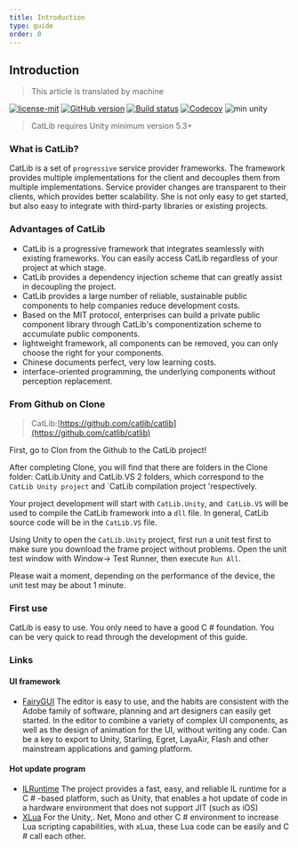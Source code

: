 ```yaml
---
title: Introduction
type: guide
order: 0
---
```


## Introduction

> This article is translated by machine

<a href="https://github.com/yb199478/CatLib/blob/master/LICENSE"><img src="https://img.shields.io/badge/license-MIT-blue.svg" title="license-mit" /></a> <a href="https://github.com/yb199478/catlib/"><img src="https://badge.fury.io/gh/catlib%2Fcatlib.svg" title="GitHub version" /></a> <a href="https://ci.appveyor.com/project/yb199478/catlib"><img src="https://ci.appveyor.com/api/projects/status/f12rb3x5hxvq6yr7?svg=true" title="Build status"/></a> <a href="https://codecov.io/gh/CatLib/CatLib"><img src="https://codecov.io/gh/CatLib/CatLib/branch/master/graph/badge.svg" alt="Codecov" /></a> <img src="https://img.shields.io/badge/unity-min%205.3-red.svg" alt="min unity" />

> CatLib requires Unity minimum version 5.3+

### What is CatLib?

CatLib is a set of `progressive` service provider frameworks. The framework provides multiple implementations for the client and decouples them from multiple implementations. Service provider changes are transparent to their clients, which provides better scalability. She is not only easy to get started, but also easy to integrate with third-party libraries or existing projects.

### Advantages of CatLib

- CatLib is a progressive framework that integrates seamlessly with existing frameworks. You can easily access CatLib regardless of your project at which stage.
- CatLib provides a dependency injection scheme that can greatly assist in decoupling the project.
- CatLib provides a large number of reliable, sustainable public components to help companies reduce development costs.
- Based on the MIT protocol, enterprises can build a private public component library through CatLib's componentization scheme to accumulate public components.
- lightweight framework, all components can be removed, you can only choose the right for your components.
- Chinese documents perfect, very low learning costs.
- interface-oriented programming, the underlying components without perception replacement.

### From Github on Clone

> CatLib:[https://github.com/catlib/catlib](https://github.com/catlib/catlib)

First, go to Clon from the Github to the CatLib project!

After completing Clone, you will find that there are folders in the Clone folder: CatLib.Unity and CatLib.VS 2 folders, which correspond to the `CatLib Unity project` and `CatLib compilation project 'respectively.

Your project development will start with `CatLib.Unity`, and` CatLib.VS` will be used to compile the CatLib framework into a `dll` file. In general, CatLib source code will be in the `CatLib.VS` file.

Using Unity to open the `CatLib.Unity` project, first run a unit test first to make sure you download the frame project without problems. Open the unit test window with Window-> Test Runner, then execute `Run All`.

Please wait a moment, depending on the performance of the device, the unit test may be about 1 minute.

### First use

CatLib is easy to use. You only need to have a good C # foundation. You can be very quick to read through the development of this guide.

### Links

#### **UI framework**

- [FairyGUI](http://www.fairygui.com/) The editor is easy to use, and the habits are consistent with the Adobe family of software, planning and art designers can easily get started. In the editor to combine a variety of complex UI components, as well as the design of animation for the UI, without writing any code. Can be a key to export to Unity, Starling, Egret, LayaAir, Flash and other mainstream applications and gaming platform.

#### **Hot update program**

- [ILRuntime](https://github.com/Ourpalm/ILRuntime) The project provides a fast, easy, and reliable IL runtime for a C # -based platform, such as Unity, that enables a hot update of code in a hardware environment that does not support JIT (such as iOS)
- [XLua](https://github.com/Tencent/xLua) For the Unity,. Net, Mono and other C # environment to increase Lua scripting capabilities, with xLua, these Lua code can be easily and C # call each other.